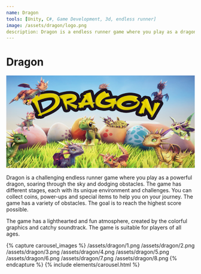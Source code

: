 ```yaml
---
name: Dragon
tools: [Unity, C#, Game Development, 3d, endless runner]
image: /assets/dragon/logo.png
description: Dragon is a endless runner game where you play as a dragon. You need to avoid the obstacles and collect the coins.
---
```


# Dragon

![feature graphic](/assets/dragon/feature.png "feature graphic")


Dragon is a challenging endless runner game where you play as a powerful dragon, soaring through the sky and dodging obstacles. The game has different stages, each with its unique environment and challenges. You can collect coins, power-ups and special items to help you on your journey. The game has a variety of obstacles. The goal is to reach the highest score possible.

The game has a lighthearted and fun atmosphere, created by the colorful graphics and catchy soundtrack. The game is suitable for players of all ages.

{% capture carousel_images %}
/assets/dragon/1.png
/assets/dragon/2.png
/assets/dragon/3.png
/assets/dragon/4.png
/assets/dragon/5.png
/assets/dragon/6.png
/assets/dragon/7.png
/assets/dragon/8.png
{% endcapture %}
{% include elements/carousel.html %}


